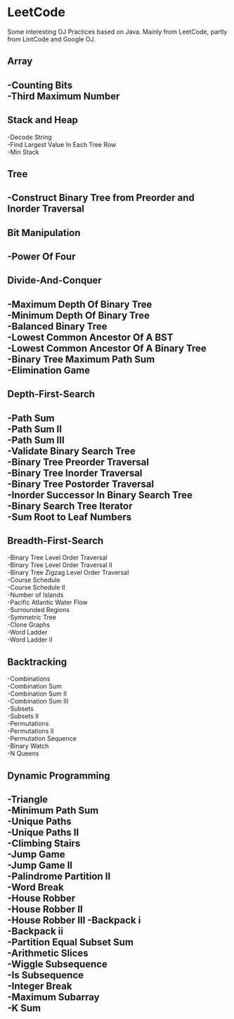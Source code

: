 # LeetCode
Some interesting OJ Practices based on Java. Mainly from LeetCode, partly from LintCode and Google OJ.

## Array  
 -Counting Bits  
 -Third Maximum Number 
 -


## Stack and Heap
 -Decode String  
 -Find Largest Value In Each Tree Row  
 -Min Stack  
 

## Tree  
 -Construct Binary Tree from Preorder and Inorder Traversal  
 -

## Bit Manipulation  
 -Power Of Four  
 -

## Divide-And-Conquer
 -Maximum Depth Of Binary Tree  
 -Minimum Depth Of Binary Tree  
 -Balanced Binary Tree  
 -Lowest Common Ancestor Of A BST   
 -Lowest Common Ancestor Of A Binary Tree   
 -Binary Tree Maximum Path Sum   
 -Elimination Game  
 -


## Depth-First-Search
 -Path Sum  
 -Path Sum II  
 -Path Sum III  
 -Validate Binary Search Tree  
 -Binary Tree Preorder Traversal  
 -Binary Tree Inorder Traversal  
 -Binary Tree Postorder Traversal  
 -Inorder Successor In Binary Search Tree  
 -Binary Search Tree Iterator  
 -Sum Root to Leaf Numbers  
 -


## Breadth-First-Search
 -Binary Tree Level Order Traversal  
 -Binary Tree Level Order Traversal II  
 -Binary Tree Zigzag Level Order Traversal  
 -Course Schedule  
 -Course Schedule II  
 -Number of Islands  
 -Pacific Atlantic Water Flow  
 -Surrounded Regions  
 -Symmetric Tree  
 -Clone Graphs  
 -Word Ladder  
 -Word Ladder II  
 


## Backtracking
 -Combinations  
 -Combination Sum  
 -Combination Sum II  
 -Combination Sum III  
 -Subsets  
 -Subsets II  
 -Permutations  
 -Permutations II  
 -Permutation Sequence  
 -Binary Watch  
 -N Queens  


## Dynamic Programming
 -Triangle  
 -Minimum Path Sum  
 -Unique Paths  
 -Unique Paths II  
 -Climbing Stairs  
 -Jump Game  
 -Jump Game II  
 -Palindrome Partition II   
 -Word Break   
 -House Robber  
 -House Robber II  
 -House Robber III
 -Backpack i  
 -Backpack ii  
 -Partition Equal Subset Sum  
 -Arithmetic Slices  
 -Wiggle Subsequence  
 -Is Subsequence  
 -Integer Break  
 -Maximum Subarray  
 -K Sum  
 -
